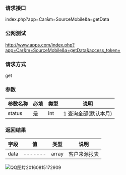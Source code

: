 ### **请求接口**
index.php?app=Car&m=SourceMobile&a=getData


### **公网测试**
http://www.apps.com/index.php?app=Car&m=SourceMobile&a=getData&access_token=

### **请求方式**
get


### **参数**
| 参数名称  |必填|   类型  |说明      |
|------|-----|------|------|
| status| 是 | int|1 查询全部(默认本月) |  

### **返回结果**
|字段        |值          |类型    |说明        |
| ---------  |--------    |-------- |--------  |
|data|-------   |array  |客户来源报表  |


![QQ图片20160815172909](http://192.168.1.240/uploads/ranmufei/apps/881207e779/QQ%E5%9B%BE%E7%89%8720160815172909.png)
